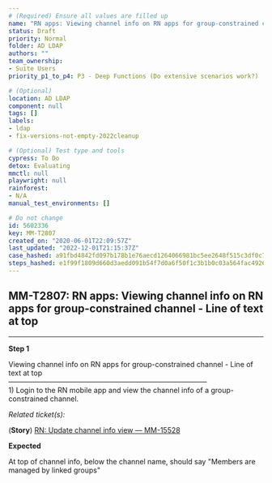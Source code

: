 ```yaml
---
# (Required) Ensure all values are filled up
name: "RN apps: Viewing channel info on RN apps for group-constrained channel - Line of text at top"
status: Draft
priority: Normal
folder: AD LDAP
authors: ""
team_ownership: 
- Suite Users
priority_p1_to_p4: P3 - Deep Functions (Do extensive scenarios work?)

# (Optional)
location: AD LDAP
component: null
tags: []
labels: 
- ldap
- fix-versions-not-empty-2022cleanup

# (Optional) Test type and tools
cypress: To Do
detox: Evaluating
mmctl: null
playwright: null
rainforest: 
- N/A
manual_test_environments: []

# Do not change
id: 5602336
key: MM-T2807
created_on: "2020-06-01T22:09:57Z"
last_updated: "2022-12-01T21:15:37Z"
case_hashed: a91fbd4842fd097b178b1e76aecd1264066981bc5ee2648f515c3df0c76408debdf68e5c9aea2ecadd568f9566629087
steps_hashed: e1f99f1809d660d3aedd091b54f7d0a6f50f1c3b1b0c03a564fac49262012eb55a0cf4d4aa9942ae450c48ac6c68b0d5
---
```


<!-- (Auto-generated) Based on frontmatter's "key" and "name" -->

## MM-T2807: RN apps: Viewing channel info on RN apps for group-constrained channel - Line of text at top

---

**Step 1**

Viewing channel info on RN apps for group-constrained channel - Line of text at top\
————————————————————————————\
1\) Login to the RN mobile app and view the channel info of a group-constrained channel.

_Related ticket(s):_

(**Story**) [RN: Update channel info view — MM-15528](https://mattermost.atlassian.net/browse/MM-15528)

**Expected**

At top of channel info, below the channel name, should say "Members are managed by linked groups"
